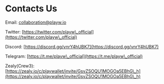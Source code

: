 # Contacts Us

Email: [collaboration@playw.io](mailto:collaboration@playw.io)

Twitter: [https://twitter.com/playw\_official](https://twitter.com/playw\_official)

Discord: [https://discord.gg/vnrY4hUBK7](https://discord.gg/vnrY4hUBK7)

Telegram: [https://t.me/playw\_official](https://t.me/playw\_official)

Zealy(Crew3): [https://zealy.io/c/playwallet/invite/GsvZSOQU1MOGOa5EBhG\_h](https://zealy.io/c/playwallet/invite/GsvZSOQU1MOGOa5EBhG\_h)

